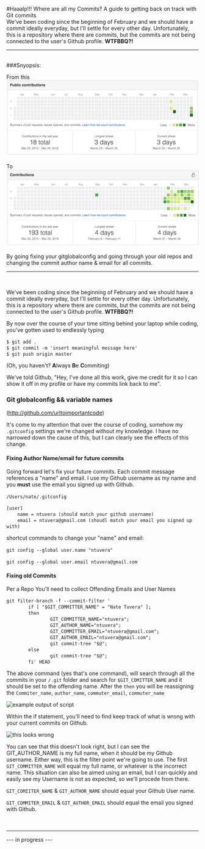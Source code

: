 #Haaalp!!! Where are all my Commits?
A guide to getting back on track with Git commits<br>
We've been coding since the beginning of February and we should have a commit ideally everyday, but I'll settle for every other day.  Unfortunately, this is a repository where there are commits, but the commits are not being connected to the user's Github profile. **WTFBBQ?!**
___
<BR>
###Snyopsis:

From this
![where are all my commits?](assets/images/No_commits_profile.png "Not actually mine")

To
![there they are!](assets/images/Commits_profile.png "Just for display ")

By going fixing your gitglobalconfig and going through your old repos and changing the commit author name & email for all commits.
___

<br>


We've been coding since the beginning of February and we should have a commit ideally everyday, but I'll settle for every other day.  Unfortunately, this is a repository where there are commits, but the commits are not being connected to the user's Github profile. **WTFBBQ?!**
<br>

By now over the course of your time sitting behind your laptop while coding, you've gotten used to endlessly typing 

```
$ git add . 
$ git commit -m 'insert meaningful message here'
$ git push origin master
```
(Oh, you haven't? **A**lways **B**e **C**ommiting)  

We've told Github, "Hey, I've done all this work, give me credit for it so I can show it off in my profile or have my commits link back to me".  

### Git globalconfig && variable names

(http://github.com/urltoimportantcode)

It's come to my attention that over the course of coding, somehow my `.gitconfig` settings we're changed without my knowledge.  I have no narrowed down the cause of this, but I can clearly see the effects of this change.  




#### Fixing Author Name/email for future commits

Going forward let's fix your future commits.  Each commit message references a "name" and email.  I use my Github username as my name and you **must** use the email you signed up with Github.


```/Users/nate/.gitconfig```

```
[user]
	name = ntuvera (should match your github username)
	email = ntuvera@gmail.com (shoudl match your email you signed up with)

```

shortcut commands to change your "name" and email:

`git config --global user.name "ntuvera"`

`git config --global user.email ntuvera@gmail.com`


#### Fixing old Commits

Per a Repo You'll need to collect Offending Emails and User Names

```
git filter-branch -f --commit-filter '
        if [ "$GIT_COMMITTER_NAME" = "Nate Tuvera" ];
        then
                GIT_COMMITTER_NAME="ntuvera";
                GIT_AUTHOR_NAME="ntuvera";
                GIT_COMMITTER_EMAIL="ntuvera@gmail.com";
                GIT_AUTHOR_EMAIL="ntuvera@gmail.com";
                git commit-tree "$@";
        else
                git commit-tree "$@";
        fi' HEAD
```

The above command (yes that's one command), will search through all the commits in your `/.git` folder and search for `$GIT_COMITTER_NAME` and it should be set to the offending name.  After the `then` you will be reassigning the `Commiter_name`, `author_name`, `commuter_email`, `commuter_name`


![example output of script](assets/images/Script_example.png "example of script running and then force pushing to repo")



Within the if statement, you'll need to find keep track of what is wrong with your current commits on Github.

![this looks wrong](assets/images/Commit_specific_error.png "In this case my email and name are both wrong")

You can see that this doesn't look right, but I can see the GIT_AUTHOR_NAME is my full name, when it should be my Github username.  Either way, this is the filter point we're going to use.
The first `GIT_COMMITTER_NAME` will equal my full name, or whatever is the incorrect name.  This situation can also be aimed using an email, but I can quickly and easily see my Username is not as expected, so we'll procede from there.

`GIT_COMIITER_NAME` & `GIT_AUTHOR_NAME` should equal your Github User name.

`GIT_COMMITER_EMAIL` & `GIT_AUTHOR_EMAIL` should equal the email you signed with Github.
<BR>
<BR>
<BR>

***

--- in progress ---

